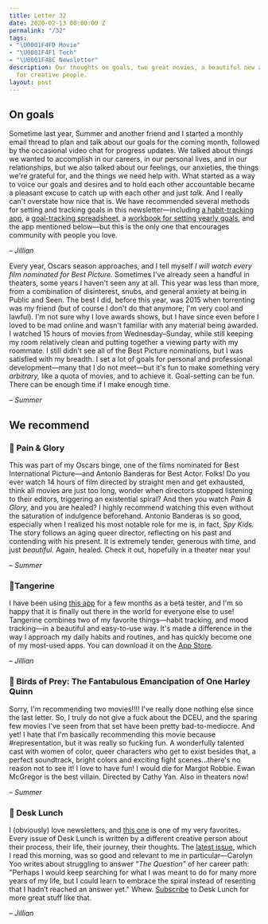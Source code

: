 ```yaml
---
title: Letter 32
date: 2020-02-13 00:00:00 Z
permalink: "/32"
tags:
- "\U0001F4FD️ Movie"
- "\U0001F4F1 Tech"
- "\U0001F48C Newsletter"
description: Our thoughts on goals, two great movies, a beautiful new app, and a newsletter
  for creative people.
layout: post
---
```


## On goals

Sometime last year, Summer and another friend and I started a monthly email thread to plan and talk about our goals for the coming month, followed by the occasional video chat for progress updates. We talked about things we wanted to accomplish in our careers, in our personal lives, and in our relationships, but we also talked about our feelings, our anxieties, the things we're grateful for, and the things we need help with. What started as a way to voice our goals and desires and to hold each other accountable became a pleasant excuse to catch up with each other and just *talk*. And I really can't overstate how nice that is. We have recommended several methods for setting and tracking goals in this newsletter—including [a habit-tracking app](https://letterstosummer.com/6), a [goal-tracking spreadsheet](https://letterstosummer.com/4), a [workbook for setting yearly goals](https://letterstosummer.com/27), and the app mentioned below—but this is the only one that encourages community with people you love.

– *Jillian*

Every year, Oscars season approaches, and I tell myself *I will watch every film nominated for Best Picture.* Sometimes I've already seen a handful in theaters, some years I haven't seen any at all. This year was less than more, from a combination of disinterest, snubs, and general anxiety at being in Public and Seen. The best I did, before this year, was 2015 when torrenting was my friend (but of course I don't do that anymore; I'm very cool and lawful). I'm not sure why I love awards shows, but I have since even before I loved to be mad online and wasn't familiar with any material being awarded. I watched 15 hours of movies from Wednesday–Sunday, while still keeping my room relatively clean and putting together a viewing party with my roommate. I still didn't see all of the Best Picture nominations, but I was satisfied with my breadth. I set a lot of goals for personal and professional development—many that I do not meet—but it's fun to make something very *arbitrary,* like a quota of movies, and to achieve it. Goal-setting can be fun. There can be enough time if I make enough time.

– *Summer*

## We recommend

### 🎥 Pain & Glory

This was part of my Oscars binge, one of the films nominated for Best International Picture—and Antonio Banderas for Best Actor. Folks! Do you ever watch 14 hours of film directed by straight men and get exhausted, think all movies are just too long, wonder when directors stopped listening to their editors, triggering an existential spiral? And then you watch *Pain & Glory,* and you are healed? I highly recommend watching this even without the saturation of indulgence beforehand. Antonio Banderas is so good, especially when I realized his most notable role for me is, in fact, *Spy Kids.* The story follows an aging queer director, reflecting on his past and contending with his present. It is extremely tender, generous with time, and just *beautiful.* Again, healed. Check it out, hopefully in a theater near you!

– *Summer*

### 📱Tangerine

I have been using [this app](https://www.tangerine.app) for a few months as a beta tester, and I'm so happy that it is finally out there in the world for everyone else to use! Tangerine combines two of my favorite things—habit tracking, and mood tracking—in a beautiful and easy-to-use way. It's made a difference in the way I approach my daily habits and routines, and has quickly become one of my most-used apps. You can download it on the [App Store](https://apps.apple.com/us/app/tangerine/id1468882685).

– *Jillian*

### 🎥 Birds of Prey: The Fantabulous Emancipation of One Harley Quinn

Sorry, I'm recommending two movies!!!! I've really done nothing else since the last letter. So, I truly do not give a fuck about the DCEU, and the sparing few movies I've seen from that set have been pretty bad-to-mediocre. And yet! I hate that I'm basically recommending this movie because #representation, but it was really so fucking fun. A wonderfully talented cast with women of color, queer characters who get to exist besides that, a perfect soundtrack, bright colors and exciting fight scenes...there's no reason not to see it! I love to have fun! I would die for Margot Robbie. Ewan McGregor is the best villain. Directed by Cathy Yan. Also in theaters now!

– *Summer*

### 💌 Desk Lunch

I (obviously) love newsletters, and [this one](https://www.desklunchnewsletter.com) is one of my very favorites. Every issue of Desk Lunch is written by a different creative person about their process, their life, their journey, their thoughts. The [latest issue](https://mailchi.mp/desklunchnewsletter/issue-97-perpetually-seeking-carolyn-yoo?e=b36865b50b), which I read this morning, was so good and relevant to me in particular—Carolyn Yoo writes about struggling to answer *"The Question"* of her career path: "Perhaps I would keep searching for what I was meant to do for many more years of my life, but I could learn to embrace the spiral instead of resenting that I hadn’t reached an answer yet." Whew. [Subscribe](https://twitter.us16.list-manage.com/subscribe/post?u=9a0a385211ebb7b21b0ef828a&id=908a07a835) to Desk Lunch for more great stuff like that.

– *Jillian*
